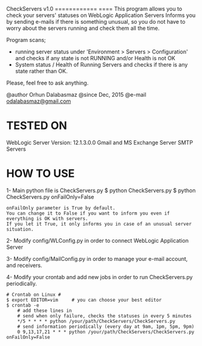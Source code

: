 CheckServers  v1.0
============  ====
This program allows you to check your servers' statuses on WebLogic Application Servers
Informs you by sending e-mails if there is something unusual,
so you do not have to worry about the servers running and check them all the time.

Program scans;
-   running server status under 'Environment > Servers > Configuration' and checks if any state is not RUNNING and/or Health is not OK
-   System status / Health of Running Servers and checks if there is any state rather than OK.


Please, feel free to ask anything.

@author   Orhun Dalabasmaz
@since    Dec, 2015
@e-mail   odalabasmaz@gmail.com


TESTED ON
=========
WebLogic Server Version: 12.1.3.0.0
Gmail and MS Exchange Server SMTP Servers


HOW TO USE
==========
1-  Main python file is CheckServers.py
    $ python CheckServers.py
    $ python CheckServers.py onFailOnly=False

    onFailOnly parameter is True by default.
    You can change it to False if you want to inform you even if everything is OK with servers.
    If you let it True, it only informs you in case of an unusual server situation.

2-  Modify config/WLConfig.py in order to connect WebLogic Application Server

3-  Modify config/MailConfig.py in order to manage your e-mail account, and receivers.

4-  Modify your crontab and add new jobs in order to run CheckServers.py periodically.

    # Crontab on Linux #
    $ export EDITOR=vim     # you can choose your best editor
    $ crontab -e
        # add these lines in
        # send when only failure, checks the statuses in every 5 minutes
        */5 * * * * python /your/path/CheckServers/CheckServers.py
        # send information periodically (every day at 9am, 1pm, 5pm, 9pm)
        0 9,13,17,21 * * * python /your/path/CheckServers/CheckServers.py onFailOnly=False
